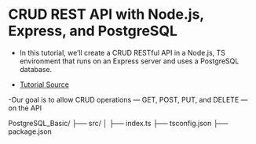 # CRUD REST API with Node.js, Express, and PostgreSQL
 - In this tutorial, we’ll create a CRUD RESTful API in a Node.js, TS environment that runs on an Express server and uses a PostgreSQL database.

 - [Tutorial Source ](https://blog.logrocket.com/crud-rest-api-node-js-express-postgresql/)

 -Our goal is to allow CRUD operations — GET, POST, PUT, and DELETE — on the API

 PostgreSQL_Basic/
├── src/
│   ├── index.ts
├── tsconfig.json
├── package.json
